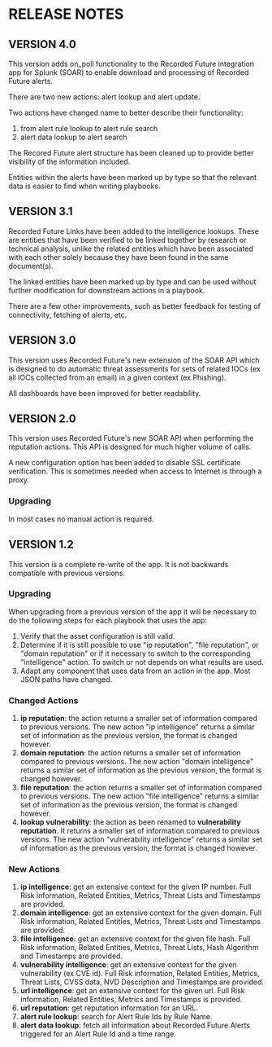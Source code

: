 # RELEASE NOTES

## VERSION 4.0

This version adds on_poll functionality to the Recorded Future integration app for 
Splunk (SOAR) to enable download and processing of Recorded Future alerts. 

There are two new actions: alert lookup and alert update. 

Two actions have changed name to better describe their functionality: 
1. from alert rule lookup to alert rule search
2. alert data lookup to alert search

The Recored Future alert structure has been cleaned up to provide better visibility 
of the information included. 

Entities within the alerts have been marked up by type so that the relevant data is 
easier to find when writing playbooks. 


## VERSION 3.1

Recorded Future Links have been added to the intelligence lookups. These are entities
that have been verified to be linked together by research or technical analysis, unlike
the related entities which have been associated with each other solely because they
have been found in the same document(s). 

The linked entities have been marked up by type and can be used without further 
modification for downstream actions in a playbook.

There are a few other improvements, such as better feedback for testing of 
connectivity, fetching of alerts, etc.


## VERSION 3.0

This version uses Recorded Future's new extension of the SOAR API which is
designed to do automatic threat assessments for sets of related IOCs (ex all IOCs 
collected from an email) in a given context (ex Phishing).

All dashboards have been improved for better readability.

## VERSION 2.0

This version uses Recorded Future's new SOAR API when performing the reputation
actions. This API is designed for much higher volume of calls.

A new configuration option has been added to disable SSL certificate verification.
This is sometimes needed when access to Internet is through a proxy.

### Upgrading

In most cases no manual action is required.

## VERSION 1.2

This version is a complete re-write of the app. It is not backwards compatible
with previous versions.

### Upgrading

When upgrading from a previous version of the app it will be necessary to do
the following steps for each playbook that uses the app:

1. Verify that the asset configuration is still valid.
1. Determine if it is still possible to use "ip reputation", "file reputation",
   or "domain reputation" or if it necessary to switch to the corresponding
   "intelligence" action. To switch or not depends on what results are
   used.
1. Adapt any component that uses data from an action in the app. Most JSON
   paths have changed.

### Changed Actions

1. **ip reputation**: the action returns a smaller set of information 
   compared to previous versions. The new action "ip intelligence" returns
   a similar set of information as the previous version, the format is
   changed however.
1. **domain reputation**: the action returns a smaller set of information 
   compared to previous versions. The new action "domain intelligence" returns
   a similar set of information as the previous version, the format is
   changed however.
1. **file reputation**: the action returns a smaller set of information 
   compared to previous versions. The new action "file intelligence" returns
   a similar set of information as the previous version, the format is
   changed however.
1. **lookup vulnerability**: the action as been renamed to 
   **vulnerability reputation**. It returns a smaller set of information 
   compared to previous versions. The new action "vulnerability intelligence" 
   returns a similar set of information as the previous version, the format is
   changed however.


### New Actions

1. **ip intelligence**: get an extensive context for the given IP number. 
   Full Risk information, Related Entities, Metrics, Threat Lists and 
   Timestamps are provided.
1. **domain intelligence**: get an extensive context for the given domain.
   Full Risk information, Related Entities, Metrics, Threat Lists and 
   Timestamps are provided.
1. **file intelligence**: get an extensive context for the given file hash.
   Full Risk information, Related Entities, Metrics, Threat Lists, Hash
   Algorithm and Timestamps are provided.
1. **vulnerability intelligence**: get an extensive context for the given
   vulnerability (ex CVE id).
   Full Risk information, Related Entities, Metrics, Threat Lists, CVSS 
   data, NVD Description and Timestamps are provided.
1. **url intelligence**: get an extensive context for the given url.
   Full Risk information, Related Entities, Metrics and Timestamps is 
   provided.
1. **url reputation**: get reputation information for an URL.
1. **alert rule lookup**: search for Alert Rule Ids by Rule Name.
1. **alert data lookup**: fetch all information about Recorded Future Alerts 
   triggered for an Alert Rule Id and a time range.
